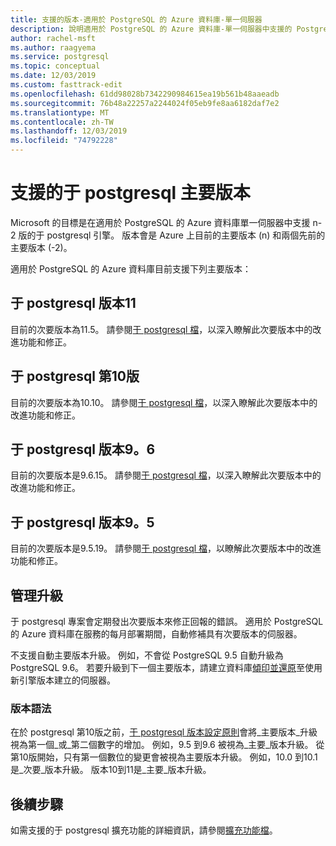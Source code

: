 ```yaml
---
title: 支援的版本-適用於 PostgreSQL 的 Azure 資料庫-單一伺服器
description: 說明適用於 PostgreSQL 的 Azure 資料庫-單一伺服器中支援的 Postgres 主要和次要版本。
author: rachel-msft
ms.author: raagyema
ms.service: postgresql
ms.topic: conceptual
ms.date: 12/03/2019
ms.custom: fasttrack-edit
ms.openlocfilehash: 61dd98028b7342290984615ea19b561b48aaeadb
ms.sourcegitcommit: 76b48a22257a2244024f05eb9fe8aa6182daf7e2
ms.translationtype: MT
ms.contentlocale: zh-TW
ms.lasthandoff: 12/03/2019
ms.locfileid: "74792228"
---
```

# <a name="supported-postgresql-major-versions"></a>支援的于 postgresql 主要版本
Microsoft 的目標是在適用於 PostgreSQL 的 Azure 資料庫單一伺服器中支援 n-2 版的于 postgresql 引擎。 版本會是 Azure 上目前的主要版本 (n) 和兩個先前的主要版本 (-2)。

適用於 PostgreSQL 的 Azure 資料庫目前支援下列主要版本：

## <a name="postgresql-version-11"></a>于 postgresql 版本11
目前的次要版本為11.5。 請參閱[于 postgresql 檔](https://www.postgresql.org/docs/11/static/release-11-5.html)，以深入瞭解此次要版本中的改進功能和修正。

## <a name="postgresql-version-10"></a>于 postgresql 第10版
目前的次要版本為10.10。 請參閱[于 postgresql 檔](https://www.postgresql.org/docs/10/static/release-10-10.html)，以深入瞭解此次要版本中的改進功能和修正。

## <a name="postgresql-version-96"></a>于 postgresql 版本9。6
目前的次要版本是9.6.15。 請參閱[于 postgresql 檔](https://www.postgresql.org/docs/9.6/static/release-9-6-15.html)，以深入瞭解此次要版本中的改進功能和修正。

## <a name="postgresql-version-95"></a>于 postgresql 版本9。5
目前的次要版本是9.5.19。 請參閱[于 postgresql 檔](https://www.postgresql.org/docs/9.5/static/release-9-5-19.html)，以瞭解此次要版本中的改進功能和修正。

## <a name="managing-upgrades"></a>管理升級
于 postgresql 專案會定期發出次要版本來修正回報的錯誤。 適用於 PostgreSQL 的 Azure 資料庫在服務的每月部署期間，自動修補具有次要版本的伺服器。 

不支援自動主要版本升級。 例如，不會從 PostgreSQL 9.5 自動升級為 PostgreSQL 9.6。 若要升級到下一個主要版本，請建立資料庫[傾印並還原](./howto-migrate-using-dump-and-restore.md)至使用新引擎版本建立的伺服器。

### <a name="version-syntax"></a>版本語法
在於 postgresql 第10版之前，[于 postgresql 版本設定原則](https://www.postgresql.org/support/versioning/)會將_主要版本_升級視為第一個_或_第二個數字的增加。 例如，9.5 到9.6 被視為_主要_版本升級。 從第10版開始，只有第一個數位的變更會被視為主要版本升級。 例如，10.0 到10.1 是_次要_版本升級。 版本10到11是_主要_版本升級。

## <a name="next-steps"></a>後續步驟
如需支援的于 postgresql 擴充功能的詳細資訊，請參閱[擴充功能檔](concepts-extensions.md)。
